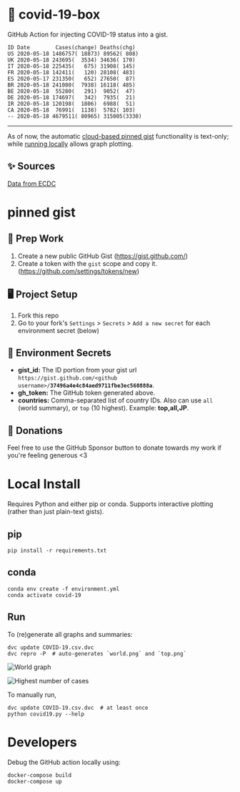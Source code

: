 # 🏥 covid-19-box

GitHub Action for injecting COVID-19 status into a gist.

```
ID Date        Cases(change) Deaths(chg)
US 2020-05-18 1486757( 18873) 89562( 808)
UK 2020-05-18 243695(  3534) 34636( 170)
IT 2020-05-18 225435(   675) 31908( 145)
FR 2020-05-18 142411(   120) 28108( 483)
ES 2020-05-17 231350(   652) 27650(  87)
BR 2020-05-18 241080(  7938) 16118( 485)
BE 2020-05-18  55280(   291)  9052(  47)
DE 2020-05-18 174697(   342)  7935(  21)
IR 2020-05-18 120198(  1806)  6988(  51)
CA 2020-05-18  76991(  1138)  5782( 103)
-- 2020-05-18 4679511( 80965) 315005(3330)
```

---

As of now, the automatic [cloud-based pinned gist](#pinned-gist) functionality is text-only;
while [running locally](#local-install) allows graph plotting.

## ✨ Sources

[Data from ECDC](https://www.ecdc.europa.eu/en/publications-data/download-todays-data-geographic-distribution-covid-19-cases-worldwide)

# pinned gist

## 🎒 Prep Work
1. Create a new public GitHub Gist (https://gist.github.com/)
1. Create a token with the `gist` scope and copy it. (https://github.com/settings/tokens/new)

## 🖥 Project Setup
1. Fork this repo
1. Go to your fork's `Settings` > `Secrets` > `Add a new secret` for each environment secret (below)

## 🤫 Environment Secrets
- **gist_id:** The ID portion from your gist url `https://gist.github.com/<github username>/`**`37496a4e4c84aed9711fbe3ec560888a`**.
- **gh_token:** The GitHub token generated above.
- **countries:** Comma-separated list of country IDs. Also can use `all` (world summary), or `top` (10 highest). Example: **top,all,JP**.

## 💸 Donations

Feel free to use the GitHub Sponsor button to donate towards my work if you're feeling generous <3

# Local Install

Requires Python and either pip or conda. Supports interactive plotting (rather than just plain-text gists).

## pip

```
pip install -r requirements.txt
```

## conda

```
conda env create -f environment.yml
conda activate covid-19
```

## Run

To (re)generate all graphs and summaries:

```
dvc update COVID-19.csv.dvc
dvc repro -P  # auto-generates `world.png` and `top.png`
```

![World graph](world.png)

![Highest number of cases](top.png)

To manually run,

```
dvc update COVID-19.csv.dvc  # at least once
python covid19.py --help
```

# Developers

Debug the GitHub action locally using:

```
docker-compose build
docker-compose up
```

